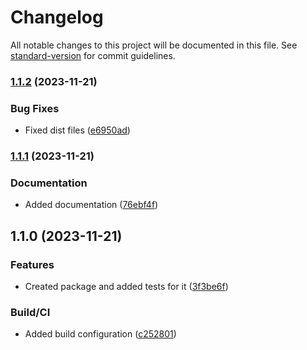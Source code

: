 # Changelog

All notable changes to this project will be documented in this file. See [standard-version](https://github.com/conventional-changelog/standard-version) for commit guidelines.

### [1.1.2](https://github.com/gergof/simple-deferred-promise/compare/v1.1.1...v1.1.2) (2023-11-21)


### Bug Fixes

* Fixed dist files ([e6950ad](https://github.com/gergof/simple-deferred-promise/commit/e6950adea71bdee9d3666932550d9c8e120445e3))

### [1.1.1](https://github.com/gergof/simple-deferred-promise/compare/v1.1.0...v1.1.1) (2023-11-21)


### Documentation

* Added documentation ([76ebf4f](https://github.com/gergof/simple-deferred-promise/commit/76ebf4f522a34dfeddf0729b7865109abba97744))

## 1.1.0 (2023-11-21)


### Features

* Created package and added tests for it ([3f3be6f](https://github.com/gergof/simple-deferred-promise/commit/3f3be6f94157e7ad57d3fa7150e21f51b1708365))


### Build/CI

* Added build configuration ([c252801](https://github.com/gergof/simple-deferred-promise/commit/c252801455e5e071c80851953d92bbd5447f48c2))
